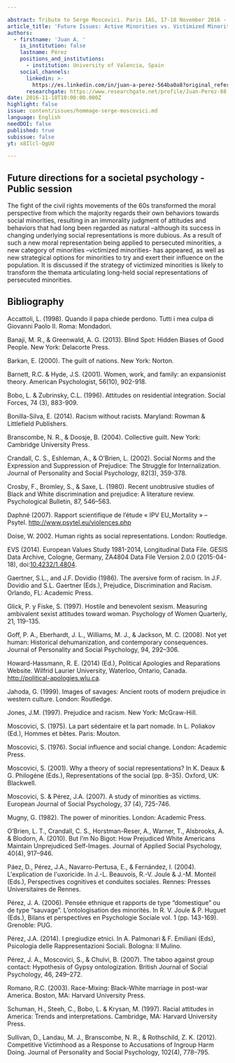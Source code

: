 ```yaml
---

abstract: Tribute to Serge Moscovici. Paris IAS, 17-18 November 2016 - Session 8
article_title: 'Future Issues: Active Minorities vs. Victimized Minorities: An Unfinished Task'
authors:
  - firstname: 'Juan A. '
    is_institution: false
    lastname: Pérez
    positions_and_institutions:
      - institution: University of Valencia, Spain
    social_channels:
      linkedin: >-
        https://es.linkedin.com/in/juan-a-perez-564ba0a8?original_referer=https%3A%2F%2Fwww.google.com%2F
      researchgate: https://www.researchgate.net/profile/Juan-Perez-88
date: 2016-11-18T10:00:00.000Z
highlight: false
issue: content/issues/hommage-serge-moscovici.md
language: English
needDOI: false
published: true
subissue: false
yt: x8Ilcl-QgUU

---
```


## Future directions for a societal psychology - Public session

The fight of the civil rights movements of the 60s transformed the moral perspective from which the majority regards their own behaviors towards social minorities, resulting in an immorality judgment of attitudes and behaviors that had long been regarded as natural –although its success in changing underlying social representations is more dubious. As a result of such a new moral representation being applied to persecuted minorities, a new category of minorities –victimized minorities- has appeared, as well as new strategical options for minorities to try and exert their influence on the population.  It is discussed if the strategy of victimized minorities is likely to transform the themata articulating long-held social representations of persecuted minorities.

<Youtube yt="x8Ilcl-QgUU" caption="Future isues: Active minorities vs. Victimized minorities: An Unfinished Task"></Youtube>

## Bibliography

Accattoli, L. (1998). Quando il papa chiede perdono. Tutti i mea culpa di Giovanni Paolo II. Roma: Mondadori.

Banaji, M. R., & Greenwald, A. G. (2013). Blind Spot: Hidden Biases of Good People. New York: Delacorte Press.

Barkan, E. (2000). The guilt of nations. New York: Norton.

Barnett, R.C. & Hyde, J.S. (2001). Women, work, and family: an expansionist theory. American Psychologist, 56(10), 902-918.

Bobo, L. & Zubrinsky, C.L. (1996). Attitudes on residential integration. Social Forces, 74 (3), 883-909.

Bonilla-Silva, E. (2014). Racism without racists. Maryland: Rowman & Littlefield Publishers.

Branscombe, N. R., & Doosje, B. (2004). Collective guilt. New York: Cambridge University Press.

Crandall, C. S., Eshleman, A., & O’Brien, L. (2002). Social Norms and the Expression and Suppression of Prejudice: The Struggle for Internalization. Journal of Personality and Social Psychology, 82(3), 359-378.

Crosby, F., Bromley, S., & Saxe, L. (1980). Recent unobtrusive studies of Black and White discrimination and prejudice: A literature review. Psychological Bulletin, 87, 546–563.

Daphné (2007). Rapport scientifique de l’étude « IPV EU_Mortality » – Psytel. http://www.psytel.eu/violences.php

Doise, W. 2002. Human rights as social representations. London: Routledge.

EVS (2014). European Values Study 1981-2014, Longitudinal Data File. GESIS Data Archive, Cologne, Germany, ZA4804 Data File Version 2.0.0 (2015-04-18), doi:[10.4232/1.4804](http://dx.doi.org/10.4232/1.4804).

Gaertner, S.L., and J.F. Dovidio (1986). The aversive form of racism. In J.F. Dovidio and S.L. Gaertner (Eds.), Prejudice, Discrimination and Racism. Orlando, FL: Academic Press.

Glick, P. y Fiske, S. (1997). Hostile and benevolent sexism. Measuring ambivalent sexist attitudes toward woman. Psychology of Women Quarterly, 21, 119-135.

Goff, P. A., Eberhardt, J. L., Williams, M. J., & Jackson, M. C. (2008). Not yet human: Historical dehumanization, and contemporary consequences. Journal of Personality and Social Psychology, 94, 292–306.

Howard-Hassmann, R. E. (2014) (Ed.), Political Apologies and Reparations Website. Wilfrid Laurier University, Waterloo, Ontario, Canada. http://political-apologies.wlu.ca.

Jahoda, G. (1999). Images of savages: Ancient roots of modern prejudice in western culture. London: Routledge.

Jones, J.M. (1997). Prejudice and racism. New York: McGraw-Hill.

Moscovici, S. (1975). La part sédentaire et la part nomade. In L. Poliakov (Ed.), Hommes et bêtes. Paris: Mouton.

Moscovici, S. (1976). Social influence and social change. London: Academic Press.

Moscovici, S. (2001). Why a theory of social representations? In K. Deaux & G. Philogéne (Eds.), Representations of the social (pp. 8–35). Oxford, UK: Blackwell.

Moscovici, S. & Pérez, J.A. (2007). A study of minorities as victims. European Journal of Social Psychology, 37 (4), 725-746.

Mugny, G. (1982). The power of minorities. London: Academic Press.

O’Brien, L. T., Crandall, C. S., Horstman-Reser, A., Warner, T., Alsbrooks, A. & Blodorn, A. (2010). But I’m No Bigot: How Prejudiced White Americans Maintain Unprejudiced Self-Images. Journal of Applied Social Psychology, 40(4), 917–946.

Páez, D., Pérez, J.A., Navarro-Pertusa, E., & Fernández, I. (2004). L'explication de l'uxoricide. In J.-L. Beauvois, R.-V. Joule & J.-M. Monteil (Eds.), Perspectives cognitives et conduites sociales. Rennes: Presses Universitaires de Rennes.

Pérez, J. A. (2006). Pensée ethnique et rapports de type “domestique” ou de type “sauvage”. L’ontologisation des minorités. In R. V. Joule & P. Huguet (Eds.), Bilans et perspectives en Psychologie Sociale vol. 1 (pp. 143-169). Grenoble: PUG.

Pérez, J.A. (2014). I pregiudize etnici. In A. Palmonari & F. Emiliani (Eds), Psicologia delle Rappresentazioni Sociali. Bologna: Il Mulino.

Pérez, J. A., Moscovici, S., & Chulvi, B. (2007). The taboo against group contact: Hypothesis of Gypsy ontologization. British Journal of Social Psychology, 46, 249–272.

Romano, R.C. (2003). Race-Mixing: Black-White marriage in post-war America. Boston, MA: Harvard University Press.

Schuman, H., Steeh, C., Bobo, L. & Krysan, M. (1997). Racial attitudes in America: Trends and interpretations. Cambridge, MA: Harvard University Press.

Sullivan, D., Landau, M. J., Branscombe, N. R., & Rothschild, Z. K. (2012). Competitive Victimhood as a Response to Accusations of Ingroup Harm Doing. Journal of Personality and Social Psychology, 102(4), 778–795.